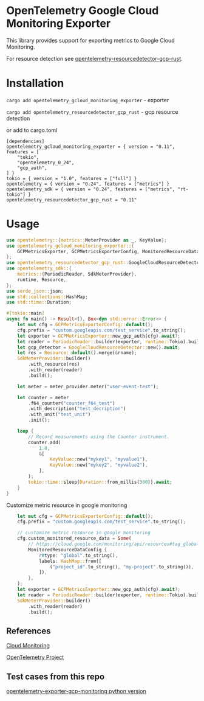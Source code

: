 # OpenTelemetry Google Cloud Monitoring Exporter

This library provides support for exporting metrics to Google Cloud Monitoring.

For resource detection see [opentelemetry-resourcedetector-gcp-rust](https://github.com/Sergo007/opentelemetry-resourcedetector-gcp-rust).

# Installation
`cargo add opentelemetry_gcloud_monitoring_exporter` - exporter

`cargo add opentelemetry_resourcedetector_gcp_rust` - gcp resource detection 

or add to cargo.toml

```
[dependencies]
opentelemetry_gcloud_monitoring_exporter = { version = "0.11", features = [
    "tokio",
    "opentelemetry_0_24",
    "gcp_auth",
] }
tokio = { version = "1.0", features = ["full"] }
opentelemetry = { version = "0.24", features = ["metrics"] }
opentelemetry_sdk = { version = "0.24", features = ["metrics", "rt-tokio"] }
opentelemetry_resourcedetector_gcp_rust = "0.11"
```

# Usage

```rust
use opentelemetry::{metrics::MeterProvider as _, KeyValue};
use opentelemetry_gcloud_monitoring_exporter::{
    GCPMetricsExporter, GCPMetricsExporterConfig, MonitoredResourceDataConfig,
};
use opentelemetry_resourcedetector_gcp_rust::GoogleCloudResourceDetector;
use opentelemetry_sdk::{
    metrics::{PeriodicReader, SdkMeterProvider},
    runtime, Resource,
};
use serde_json::json;
use std::collections::HashMap;
use std::time::Duration;

#[tokio::main]
async fn main() -> Result<(), Box<dyn std::error::Error>> {
    let mut cfg = GCPMetricsExporterConfig::default();
    cfg.prefix = "custom.googleapis.com/test_service".to_string();
    let exporter = GCPMetricsExporter::new_gcp_auth(cfg).await?;
    let reader = PeriodicReader::builder(exporter, runtime::Tokio).build();
    let gcp_detector = GoogleCloudResourceDetector::new().await;
    let res = Resource::default().merge(&rname);
    SdkMeterProvider::builder()
        .with_resource(res)
        .with_reader(reader)
        .build();

    let meter = meter_provider.meter("user-event-test");

    let counter = meter
        .f64_counter("counter_f64_test")
        .with_description("test_decription")
        .with_unit("test_unit")
        .init();

    loop {
        // Record measurements using the Counter instrument.
        counter.add(
            1.0,
            &[
                KeyValue::new("mykey1", "myvalue1"),
                KeyValue::new("mykey2", "myvalue2"),
            ],
        );
        tokio::time::sleep(Duration::from_millis(300)).await;
    }
}
```

Customize metric resource in google monitoring
```rust
    let mut cfg = GCPMetricsExporterConfig::default();
    cfg.prefix = "custom.googleapis.com/test_service".to_string();

    // customize metric resource in google monitoring
    cfg.custom_monitored_resource_data = Some(
        // https://cloud.google.com/monitoring/api/resources#tag_global
        MonitoredResourceDataConfig {
            r#type: "global".to_string(),
            labels: HashMap::from([
                ("project_id".to_string(), "my-project".to_string()),
            ]),
        },
    );
    let exporter = GCPMetricsExporter::new_gcp_auth(cfg).await?;
    let reader = PeriodicReader::builder(exporter, runtime::Tokio).build();
    SdkMeterProvider::builder()
        .with_reader(reader)
        .build();
```

## References

[Cloud Monitoring](https://cloud.google.com/monitoring)

[OpenTelemetry Project](https://opentelemetry.io/)


## Test cases from this repo
[opentelemetry-exporter-gcp-monitoring python version](https://github.com/GoogleCloudPlatform/opentelemetry-operations-python/tree/main/opentelemetry-exporter-gcp-monitoring)